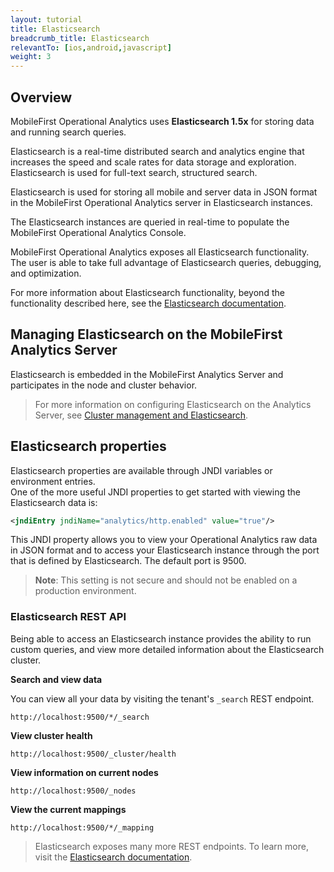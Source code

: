 ```yaml
---
layout: tutorial
title: Elasticsearch
breadcrumb_title: Elasticsearch
relevantTo: [ios,android,javascript]
weight: 3
---
```


## Overview
MobileFirst Operational Analytics uses  **Elasticsearch 1.5x** for storing data and running search queries.  

Elasticsearch is a real-time distributed search and analytics engine that increases the speed and scale rates for data storage and exploration. Elasticsearch is used for full-text search, structured search.

Elasticsearch is used for storing all mobile and server data in JSON format in the MobileFirst Operational Analytics server in Elasticsearch instances.

The Elasticsearch instances are queried in real-time to populate the MobileFirst Operational Analytics Console.

MobileFirst Operational Analytics exposes all Elasticsearch functionality. The user is able to take full advantage of Elasticsearch queries, debugging, and optimization.

For more information about Elasticsearch functionality, beyond the functionality described here, see the  [Elasticsearch documentation](https://www.elastic.co/guide/en/elasticsearch/reference/1.5/index.html).


## Managing Elasticsearch on the MobileFirst Analytics Server

Elasticsearch is embedded in the MobileFirst Analytics Server and participates in the node and cluster behavior.

> For more information on configuring Elasticsearch on the Analytics Server, see [Cluster management and Elasticsearch](../configuration/#cluster-management-and-elasticsearch).


## Elasticsearch properties
Elasticsearch properties are available through JNDI variables or environment entries.  
One of the more useful JNDI properties to get started with viewing the Elasticsearch data is:

 ```xml
<jndiEntry jndiName="analytics/http.enabled" value="true"/>
 ```

 This JNDI property allows you to view your Operational Analytics raw data in JSON format and to access your Elasticsearch instance through the port that is defined by Elasticsearch. The default port is 9500.

> **Note**: This setting is not secure and should not be enabled on a production environment.

### Elasticsearch REST API
Being able to access an Elasticsearch instance provides the ability to run custom queries, and view more detailed information about the Elasticsearch cluster.

**Search and view data**

You can view all your data by visiting the tenant's `_search` REST endpoint.  


```
http://localhost:9500/*/_search
```

**View cluster health**

```
http://localhost:9500/_cluster/health
```

**View information on current nodes**

```
http://localhost:9500/_nodes
```

**View the current mappings**

```
http://localhost:9500/*/_mapping
```

> Elasticsearch exposes many more REST endpoints. To learn more, visit the [Elasticsearch documentation](https://www.elastic.co/guide/en/elasticsearch/reference/1.5/index.html).

